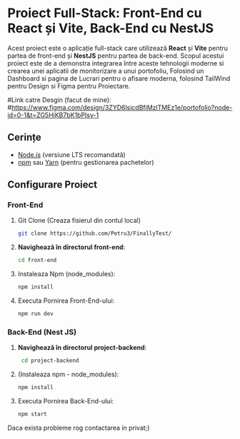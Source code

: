 # Proiect Full-Stack: Front-End cu React și Vite, Back-End cu NestJS

Acest proiect este o aplicație full-stack care utilizează **React** și **Vite** pentru partea de front-end și **NestJS** pentru partea de back-end. Scopul acestui proiect este de a demonstra integrarea între aceste tehnologii moderne si crearea unei aplicatii de monitorizare a unui portofoliu, Folosind un Dashboard si pagina de Lucrari pentru o afisare moderna, folosind TailWind pentru Design si Figma pentru Proiectare.

#Link catre Desgin (facut de mine):
#https://www.figma.com/design/3ZYD6lsicdBfiMzlTMEz1e/portofolio?node-id=0-1&t=ZG5HiKB7bK1bPIsy-1

## Cerințe

- [Node.js](https://nodejs.org/) (versiune LTS recomandată)
- [npm](https://www.npmjs.com/) sau [Yarn](https://yarnpkg.com/) (pentru gestionarea pachetelor)

## Configurare Proiect

### Front-End

1. Git Clone
   (Creaza fisierul din contul local)
    ```bash
    git clone https://github.com/Petru3/FinallyTest/

2. **Navighează în directorul front-end**:
   ```bash
   cd front-end

3. Instaleaza Npm (node_modules):
   ```bash
   npm install
   

4. Executa Pornirea Front-End-ului:
   ```bash
   npm run dev
   
### Back-End (Nest JS)

1. **Navighează în directorul  project-backend**:
   ```bash
    cd project-backend

3. (Instaleaza npm - node_modules):
   ```bash
   npm install
   
5. Executa Pornirea Back-End-ului:
   ```bash
   npm start
   
Daca exista probleme rog contactarea in privat;)
